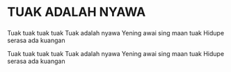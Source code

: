 # TUAK ADALAH NYAWA
###

Tuak tuak tuak tuak
Tuak adalah nyawa
Yening awai sing maan tuak
Hidupe serasa ada kuangan

Tuak tuak tuak tuak
Tuak adalah nyawa
Yening awai sing maan tuak
Hidupe serasa ada kuangan

<!--

**Here are some ideas to get you started:**

🙋‍♀️ A short introduction - what is your organization all about?
🌈 Contribution guidelines - how can the community get involved?
👩‍💻 Useful resources - where can the community find your docs? Is there anything else the community should know?
🍿 Fun facts - what does your team eat for breakfast?
🧙 Remember, you can do mighty things with the power of [Markdown](https://docs.github.com/github/writing-on-github/getting-started-with-writing-and-formatting-on-github/basic-writing-and-formatting-syntax)
-->
